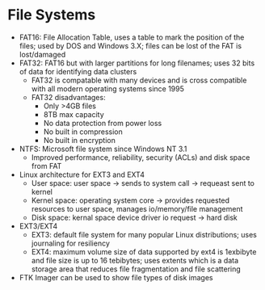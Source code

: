# File Systems

* FAT16: File Allocation Table, uses a table to mark the position of the files; used by DOS and Windows 3.X; files can be lost of the FAT is lost/damaged
* FAT32: FAT16 but with larger partitions for long filenames; uses 32 bits of data for identifying data clusters
  * FAT32 is compatable with many devices and is cross compatible with all modern operating systems since 1995
  * FAT32 disadvantages:
    * Only >4GB files
    * 8TB max capacity
    * No data protection from power loss
    * No built in compression
    * No built in encryption
* NTFS: Microsoft file system since Windows NT 3.1
  * Improved performance, reliability, security (ACLs) and disk space from FAT
* Linux architecture for EXT3 and EXT4
  * User space: user space -> sends to system call -> requeast sent to kernel
  * Kernel space: operating system core -> provides requested resources to user space, manages io/memory/file management
  * Disk space: kernal space device driver io request -> hard disk
* EXT3/EXT4
  * EXT3: default file system for many popular Linux distributions; uses journaling for resiliency
  * EXT4: maximum volume size of data supported by ext4 is 1exbibyte and file size is up to 16 tebibytes; uses extents which is a data storage area that reduces file fragmentation and file scattering
* FTK Imager can be used to show file types of disk images

